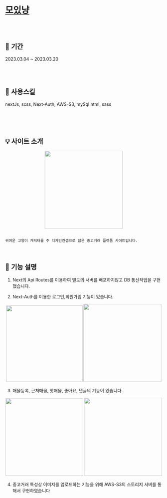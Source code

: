 # [모있냥](https://port-0-moitnyang-4uvg2mlef6ku98.sel3.cloudtype.app/)

<br>
<br>

## 📆 기간

2023.03.04 ~ 2023.03.20<br/><br/><br><br>

## 💪 사용스킬

nextJs, scss, Next-Auth, AWS-S3, mySql html, sass <br><br><br>

<br>

## 💡 사이트 소개

<p align="center">
<img src="https://user-images.githubusercontent.com/57396816/233765042-83d2330c-602c-4bf8-ba82-9f391dbbab1c.png"  width="250"/>
</p>

```

귀여운 고양이 캐릭터를 주 디자인컨셉으로 잡은 중고거래 플랫폼 사이트입니다.

```

<br>

## 🔎 기능 설명

1. Next의 Api Routes를 이용하여 별도의 서버를 배포하지않고 DB 통신작업을 구현 했습니다.

2. Next-Auth를 이용한 로그인,회원가입 기능이 있습니다.
<p align="center">
<img src="https://user-images.githubusercontent.com/57396816/233765071-a2d2cf10-2ffb-4b02-bf69-0a839337a572.png"  width="245"/>
<img src="https://user-images.githubusercontent.com/57396816/233765073-fff9d25a-6b50-40a0-8bd7-656eaad2e3c9.png"  width="250"/>
</p>

3. 매물등록, 근처매물, 핫매물, 좋아요, 댓글의 기능이 있습니다.

<p align="center">
<img src="https://user-images.githubusercontent.com/57396816/233765066-23d542a4-fdd9-4fe4-a865-de9f5c9b299f.png"  width="249"/>
<img src="https://user-images.githubusercontent.com/57396816/233765065-7422ef4b-1af8-4b7e-81eb-db345d2a70e9.png"  width="250"/>
</p>

4. 중고거래 특성상 이미지를 업로드하는 기능을 위해 AWS-S3의 스토리지 서버를 통해서 구현하였습니다
